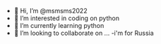 - 👋 Hi, I’m @msmsms2022
- 👀 I’m interested in coding on python
- 🌱 I’m currently learning python
- 💞️ I’m looking to collaborate on ...
-i'm for Russia

<!---
msmsms2022/msmsms2022 is a ✨ special ✨ repository because its `README.md` (this file) appears on your GitHub profile.
You can click the Preview link to take a look at your changes.
--->
